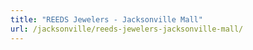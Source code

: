 ```yaml
---
title: "REEDS Jewelers - Jacksonville Mall"
url: /jacksonville/reeds-jewelers-jacksonville-mall/
---
```

